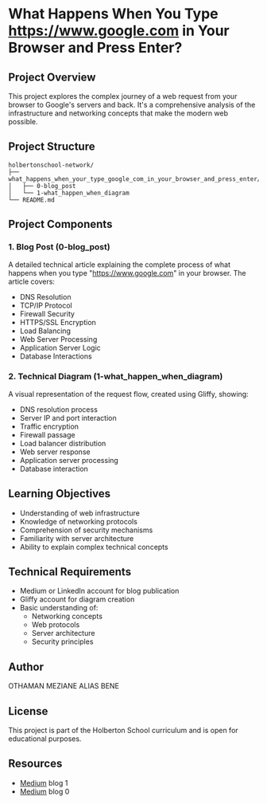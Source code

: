 # What Happens When You Type https://www.google.com in Your Browser and Press Enter?

## Project Overview
This project explores the complex journey of a web request from your browser to Google's servers and back. It's a comprehensive analysis of the infrastructure and networking concepts that make the modern web possible.

## Project Structure
```
holbertonschool-network/
├── what_happens_when_your_type_google_com_in_your_browser_and_press_enter/
│   ├── 0-blog_post
│   └── 1-what_happen_when_diagram
└── README.md
```

## Project Components

### 1. Blog Post (0-blog_post)
A detailed technical article explaining the complete process of what happens when you type "https://www.google.com" in your browser. The article covers:

- DNS Resolution
- TCP/IP Protocol
- Firewall Security
- HTTPS/SSL Encryption
- Load Balancing
- Web Server Processing
- Application Server Logic
- Database Interactions

### 2. Technical Diagram (1-what_happen_when_diagram)
A visual representation of the request flow, created using Gliffy, showing:

- DNS resolution process
- Server IP and port interaction
- Traffic encryption
- Firewall passage
- Load balancer distribution
- Web server response
- Application server processing
- Database interaction

## Learning Objectives
- Understanding of web infrastructure
- Knowledge of networking protocols
- Comprehension of security mechanisms
- Familiarity with server architecture
- Ability to explain complex technical concepts

## Technical Requirements
- Medium or LinkedIn account for blog publication
- Gliffy account for diagram creation
- Basic understanding of:
  - Networking concepts
  - Web protocols
  - Server architecture
  - Security principles

## Author
OTHAMAN MEZIANE  ALIAS BENE

## License
This project is part of the Holberton School curriculum and is open for educational purposes.

## Resources
- [Medium](https://medium.com/@9796/what-happen-when-diagram-b57964eb78ed) blog 1
- [Medium](https://medium.com/@9796/what-happens-when-you-search-https-www-google-com-in-your-browser-ba1ffb581522) blog 0
